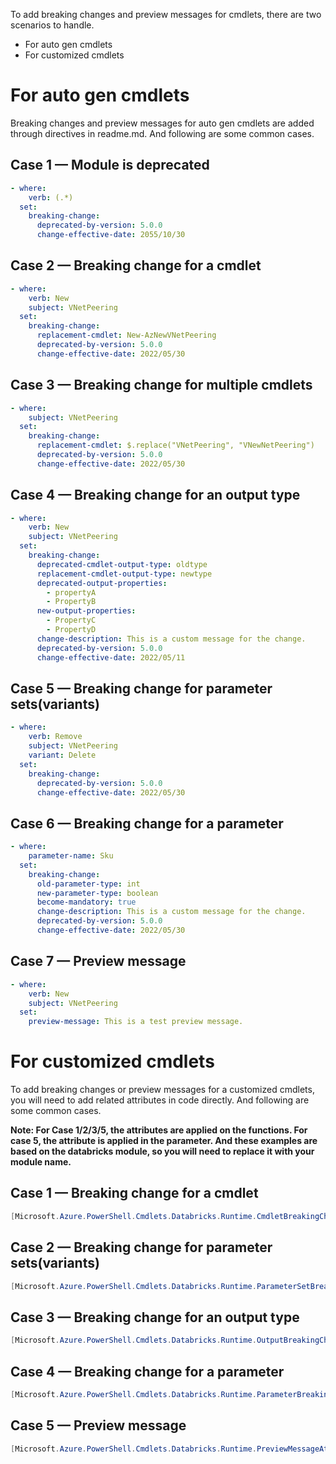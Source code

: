 To add breaking changes and preview messages for cmdlets, there are two scenarios to handle.

- For auto gen cmdlets
- For customized cmdlets

# For auto gen cmdlets

Breaking changes and preview messages for auto gen cmdlets are added through directives in readme.md. And following are some common cases.

## Case 1 — Module is deprecated

 

```yaml
- where:
    verb: (.*)
  set:
    breaking-change:
      deprecated-by-version: 5.0.0
      change-effective-date: 2055/10/30
```

## Case 2 — Breaking change for a cmdlet

```yaml
- where:
    verb: New
    subject: VNetPeering
  set:
    breaking-change:
      replacement-cmdlet: New-AzNewVNetPeering
      deprecated-by-version: 5.0.0
      change-effective-date: 2022/05/30
```

## Case 3 — Breaking change for multiple cmdlets

```yaml
- where:
    subject: VNetPeering
  set:
    breaking-change:
      replacement-cmdlet: $.replace("VNetPeering", "VNewNetPeering")
      deprecated-by-version: 5.0.0
      change-effective-date: 2022/05/30
```

## Case 4 — Breaking change for an output type

```yaml
- where:
    verb: New
    subject: VNetPeering
  set:
    breaking-change:
      deprecated-cmdlet-output-type: oldtype
      replacement-cmdlet-output-type: newtype
      deprecated-output-properties:
        - propertyA
        - PropertyB
      new-output-properties:
        - PropertyC
        - PropertyD
      change-description: This is a custom message for the change.
      deprecated-by-version: 5.0.0
      change-effective-date: 2022/05/11
```

## Case 5 — Breaking change for parameter sets(variants)

```yaml
- where:
    verb: Remove
    subject: VNetPeering
    variant: Delete
  set:
    breaking-change:
      deprecated-by-version: 5.0.0
      change-effective-date: 2022/05/30
```

## Case 6 — Breaking change for a parameter

```yaml
- where:
    parameter-name: Sku
  set:
    breaking-change:
      old-parameter-type: int
      new-parameter-type: boolean
      become-mandatory: true
      change-description: This is a custom message for the change.
      deprecated-by-version: 5.0.0
      change-effective-date: 2022/05/30
```

## Case 7 — Preview message

```yaml
- where:
    verb: New
    subject: VNetPeering
  set:
    preview-message: This is a test preview message.
```

# For customized cmdlets

To add breaking changes or preview messages for a customized cmdlets, you will need to add related attributes in code directly. And following are some common cases.

**Note: For Case 1/2/3/5, the attributes are applied on the functions. For case 5, the attribute is applied in the parameter. And these examples are based on the databricks module, so you will need to replace it with your module name.**

## Case 1 — Breaking change for a cmdlet

```csharp
[Microsoft.Azure.PowerShell.Cmdlets.Databricks.Runtime.CmdletBreakingChangeAttribute("4.0", "2022/05/30", ReplacementCmdletName = 'replace-xxx')
```

## Case 2 — Breaking change for parameter sets(variants)

```csharp
[Microsoft.Azure.PowerShell.Cmdlets.Databricks.Runtime.ParameterSetBreakingChangeAttribute(("parametersetname1", "parametersetname2"), "4.0", "2022/05/30")]
```

## Case 3 — Breaking change for an output type

```csharp
[Microsoft.Azure.PowerShell.Cmdlets.Databricks.Runtime.OutputBreakingChange("oldtype", "5.0.0", "2022/05/11", ReplacementCmdletOutputType = "newtype", DeprecatedOutputProperties = ("propertyA", "PropertyB"), NewOutputProperties = ("PropertyC", "PropertyD"))]
```

## Case 4 — Breaking change for a parameter

```csharp
[Microsoft.Azure.PowerShell.Cmdlets.Databricks.Runtime.ParameterBreakingChangeAttribute("ResourceGroupName", "4.1", "2028/06/18")]
```

## Case 5 — Preview message

```csharp
[Microsoft.Azure.PowerShell.Cmdlets.Databricks.Runtime.PreviewMessageAttribute("This is a preview version")]
```
